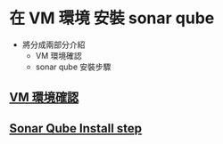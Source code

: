 # 在 VM 環境 安裝 sonar qube
 * 將分成兩部分介紹
   * VM 環境確認
   * sonar qube 安裝步驟


## [VM 環境確認](./VM_Check/README.md)

## [Sonar Qube Install step](./InstallSteps/README.md)